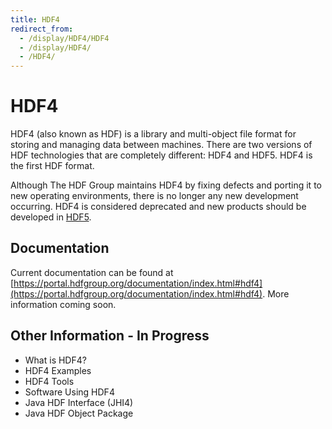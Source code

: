 ```yaml
---
title: HDF4
redirect_from: 
  - /display/HDF4/HDF4
  - /display/HDF4/
  - /HDF4/
---
```


# HDF4 

HDF4 (also known as HDF) is a library and multi-object file format for storing and managing data between machines. There are two versions of HDF technologies that are completely different: HDF4 and HDF5. HDF4 is the first HDF format.

Although The HDF Group maintains HDF4 by fixing defects and porting it to new operating environments, there is no longer any new development occurring. HDF4 is considered deprecated and new products should be developed in [HDF5](https://www.hdfgroup.org/solutions/hdf5/).  

## Documentation 

Current documentation can be found at [https://portal.hdfgroup.org/documentation/index.html#hdf4](https://portal.hdfgroup.org/documentation/index.html#hdf4). More information coming soon.

## Other Information - In Progress
* What is HDF4?
* HDF4 Examples
* HDF4 Tools
* Software Using HDF4
* Java HDF Interface (JHI4)
* Java HDF Object Package
